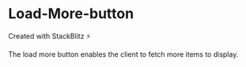 # Load-More-button
Created with StackBlitz ⚡️

The load more button enables the client to fetch more items to display. 
